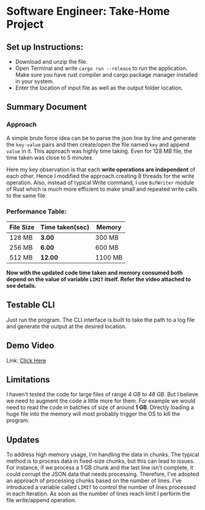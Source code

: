 # Software Engineer: Take-Home Project

## Set up Instructions:
* Download and unzip the file.
* Open Terminal and write `cargo run --release` to run the application. Make sure you have rust compiler and cargo package manager installed in your system.
* Enter the location of input file as well as the output folder location.

## Summary Document
### Approach
A simple brute force idea can be to parse the json line by line and generate the `key-value` pairs and then create/open the file named `key` and append `value` in it. This approach was highly time taking. Even for 128 MB file, the time taken was close to 5 minutes.

Here my key observation is that each **write operations are independent** of each other. Hence I modified the approach creating 8 threads for the write operation. Also, instead of typical Write command, I use `BufWriter` module of Rust which is much more efficient to make small and repeated write calls to the same file.


### Performance Table:
| File Size | Time taken(sec) | Memory |
|-----------|-----------------|--------|
| 128 MB | **3.00**  | 300 MB       |
| 256 MB | **6.00**  | 600 MB       |
| 512 MB | **12.00** | 1100 MB      |

**Now with the updated code time taken and memory consumed both depend on the value of variable `LIMIT` itself. Refer the video attached to see details.**

## Testable CLI 
Just run the program. The CLI interface is built to take the path to a log file and generate the output at the desired location.

## Demo Video
Link: <a href='https://drive.google.com/file/d/17DED5Oew2FswI4TyryQ_fnCFZUtLKkrd/view?usp=sharing'>Click Here</a>

## Limitations
I haven't tested the code for large files of range *4 GB to 48 GB*. But I believe we need to augment the code a little more for them. For example we would need to read the code in batches of size of around **1 GB**. Directly loading a huge file into the memory will most probably trigger the OS to kill the program.

## Updates
To address high memory usage, I'm handling the data in chunks. The typical method is to process data in fixed-size chunks, but this can lead to issues. For instance, if we process a 1 GB chunk and the last line isn't complete, it could corrupt the JSON data that needs processing. Therefore, I've adopted an approach of processing chunks based on the number of lines. I've introduced a variable called `LIMIT` to control the number of lines processed in each iteration. As soon as the number of lines reach limit I perform the file write/append operation.
